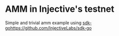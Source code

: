 # AMM in Injective's testnet

Simple and trivial amm example using [sdk-go](https://github.com/InjectiveLabs/sdk-go)https://github.com/InjectiveLabs/sdk-go
